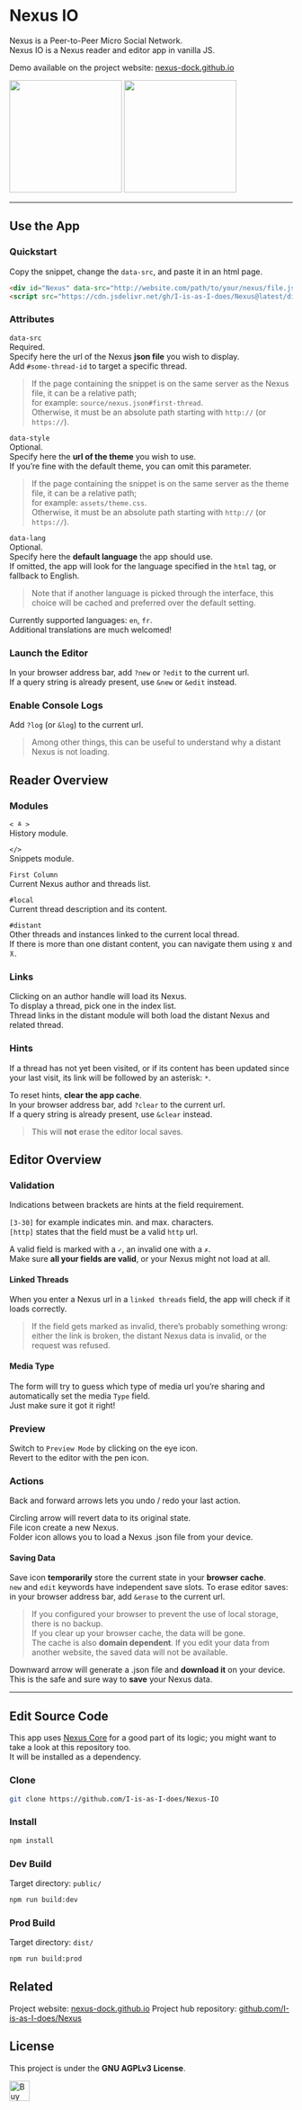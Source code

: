 # Nexus IO

Nexus is a Peer-to-Peer Micro Social Network.  
Nexus IO is a Nexus reader and editor app in vanilla JS.

Demo available on the project website: [nexus-dock.github.io](https://nexus-dock.github.io/)

<img src="doc/NxIO-editor-screenshot.png" height="200px" />
<img src="doc/NxIO-reader-screenshot.png" height="200px" />

***

## Use the App

### Quickstart

Copy the snippet, change the `data-src`, and paste it in an html page.  

```html
<div id="Nexus" data-src="http://website.com/path/to/your/nexus/file.json#optional-thread-id"></div>
<script src="https://cdn.jsdelivr.net/gh/I-is-as-I-does/Nexus@latest/dist/js/NxIO.js"></script>
```

### Attributes

`data-src`  
Required.  
Specify here the url of the Nexus **json file** you wish to display.  
Add `#some-thread-id` to target a specific thread.  
  
> If the page containing the snippet is on the same server as the Nexus file, it can be a relative path;  
> for example: `source/nexus.json#first-thread`.  
> Otherwise, it must be an absolute path starting with `http://` (or `https://`).
  
`data-style`  
Optional.  
Specify here the **url of the theme** you wish to use.  
If you’re fine with the default theme, you can omit this parameter.   
  
> If the page containing the snippet is on the same server as the theme file, it can be a relative path;   
> for example: `assets/theme.css`.  
> Otherwise, it must be an absolute path starting with `http://` (or `https://`). 
  
`data-lang`  
Optional.  
Specify here the **default language** the app should use.  
If omitted, the app will look for the language specified in the `html` tag, or fallback to English.  
  
> Note that if another language is picked through the interface, this choice will be cached and preferred over the default setting.

Currently supported languages: `en`, `fr`.  
Additional translations are much welcomed!

### Launch the Editor

In your browser address bar, add `?new` or `?edit` to the current url.  
If a query string is already present, use `&new` or `&edit` instead. 

### Enable Console Logs

Add `?log` (or `&log`) to the current url.  

> Among other things, this can be useful to understand why a distant Nexus is not loading.

## Reader Overview

### Modules

`< ≚ >`  
History module.  

`</>`  
Snippets module.  

`First Column`  
Current Nexus author and threads list.  

`#local`  
Current thread description and its content.  

`#distant`  
Other threads and instances linked to the current local thread.  
If there is more than one distant content, you can navigate them using `⊻` and `⊼`.  

### Links

Clicking on an author handle will load its Nexus.  
To display a thread, pick one in the index list.  
Thread links in the distant module will both load the distant Nexus and related thread.  

### Hints

If a thread has not yet been visited, or if its content has been updated since your last visit, its link will be followed by an asterisk: `*`.  
  
To reset hints, **clear the app cache**.   
In your browser address bar, add `?clear` to the current url.  
If a query string is already present, use `&clear` instead.  

> This will **not** erase the editor local saves.

## Editor Overview

### Validation

Indications between brackets are hints at the field requirement.  

`[3-30]` for example indicates min. and max. characters.  
`[http]` states that the field must be a valid `http` url.  

A valid field is marked with a `✓`, an invalid one with a `✗`.  
Make sure **all your fields are valid**, or your Nexus might not load at all.  

#### Linked Threads

When you enter a Nexus url in a `linked threads` field, the app will check if it loads correctly.  

> If the field gets marked as invalid, there’s probably something wrong: 
> either the link is broken, the distant Nexus data is invalid, or the request was refused.  

#### Media Type

The form will try to guess which type of media url you’re sharing and automatically set the media `Type` field.  
Just make sure it got it right!

### Preview

Switch to `Preview Mode` by clicking on the eye icon.  
Revert to the editor with the pen icon.  

### Actions
  
Back and forward arrows lets you undo / redo your last action.  
  
Circling arrow will revert data to its original state.  
File icon create a new Nexus.  
Folder icon allows you to load a Nexus .json file from your device.  

#### Saving Data
  
Save icon **temporarily** store the current state in your **browser cache**.  
`new` and `edit` keywords have independent save slots.
To erase editor saves: in your browser address bar, add `&erase` to the current url.  
  
> If you configured your browser to prevent the use of local storage, there is no backup.  
> If you clear up your browser cache, the data will be gone.  
> The cache is also **domain dependent**. If you edit your data from another website, the saved data will not be available.

Downward arrow will generate a .json file and **download it** on your device.
This is the safe and sure way to **save** your Nexus data.

***

## Edit Source Code

This app uses [Nexus Core](https://github.com/I-is-as-I-does/Nexus-Core) for a good part of its logic; you might want to take a look at this repository too.  
It will be installed as a dependency.  

### Clone

```bash
git clone https://github.com/I-is-as-I-does/Nexus-IO
```

### Install

```bash
npm install
```

### Dev Build

Target directory: `public/`

```bash
npm run build:dev
```

### Prod Build

Target directory: `dist/`

```bash
npm run build:prod
```

## Related

Project website: [nexus-dock.github.io](https://nexus-dock.github.io)
Project hub repository: [github.com/I-is-as-I-does/Nexus](https://github.com/I-is-as-I-does/Nexus) 

## License

This project is under the **GNU AGPLv3 License**. 

<a href='https://ko-fi.com/I2I17EOYP' target='_blank'><img height='36' style='border:0px;height:36px;' src='https://cdn.ko-fi.com/cdn/kofi2.png?v=3' border='0' alt='Buy Me a Coffee at ko-fi.com' /></a>
